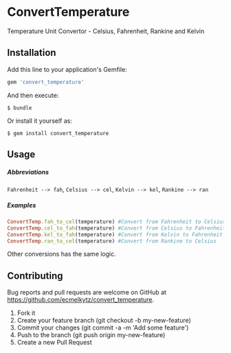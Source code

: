 # ConvertTemperature

Temperature Unit Convertor - Celsius, Fahrenheit, Rankine and Kelvin

## Installation

Add this line to your application's Gemfile:

```ruby
gem 'convert_temperature'
```

And then execute:

    $ bundle

Or install it yourself as:

    $ gem install convert_temperature

## Usage

##### Abbreviations
`Fahrenheit --> fah`, `Celsius --> cel`, `Kelvin --> kel`, `Rankine --> ran`


##### Examples
```ruby
ConvertTemp.fah_to_cel(temperature) #Convert from Fahrenheit to Celsius
ConvertTemp.cel_to_fah(temperature) #Convert from Celsius to Fahrenheit
ConvertTemp.kel_to_fah(temperature) #Convert from Kelvin to Fahrenheit
ConvertTemp.ran_to_cel(temperature) #Convert from Rankine to Celsius
```
Other conversions has the same logic.

## Contributing

Bug reports and pull requests are welcome on GitHub at https://github.com/ecmelkytz/convert_temperature.

1. Fork it
2. Create your feature branch (git checkout -b my-new-feature)
3. Commit your changes (git commit -a -m 'Add some feature')
4. Push to the branch (git push origin my-new-feature)
5. Create a new Pull Request
